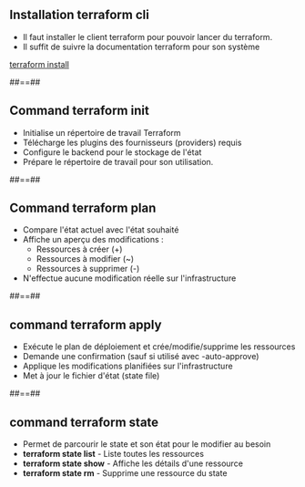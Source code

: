 ## Installation terraform cli

* Il faut installer le client terraform pour pouvoir lancer du terraform.
* Il suffit de suivre la documentation terraform pour son système

[terraform install](https://developer.hashicorp.com/terraform/tutorials/aws-get-started/install-cli)
<!-- .element: class="credits" -->

##==##

## Command terraform init

* Initialise un répertoire de travail Terraform
* Télécharge les plugins des fournisseurs (providers) requis
* Configure le backend pour le stockage de l'état
* Prépare le répertoire de travail pour son utilisation.

##==##

## Command terraform plan

* Compare l'état actuel avec l'état souhaité
* Affiche un aperçu des modifications :
  * Ressources à créer (+)
  * Ressources à modifier (~)
  * Ressources à supprimer (-)
* N'effectue aucune modification réelle sur l'infrastructure

##==##

## command terraform apply

* Exécute le plan de déploiement et crée/modifie/supprime les ressources
* Demande une confirmation (sauf si utilisé avec -auto-approve)
* Applique les modifications planifiées sur l'infrastructure
* Met à jour le fichier d'état (state file)

##==##

## command terraform state

* Permet de parcourir le state et son état pour le modifier au besoin
* **terraform state list** - Liste toutes les ressources
* **terraform state show** - Affiche les détails d'une ressource
* **terraform state rm** - Supprime une ressource du state
